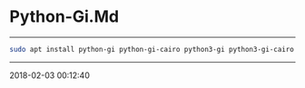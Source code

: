 # Python-Gi.Md

----------------------------------------- 

```bash
sudo apt install python-gi python-gi-cairo python3-gi python3-gi-cairo gir1.2-gtk-3.0
```

-----------------------------------------
2018-02-03 00:12:40
